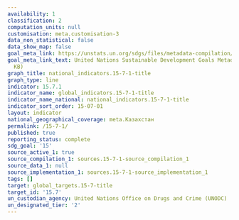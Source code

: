 ```yaml
---
availability: 1
classification: 2
computation_units: null
customisation: meta.customisation-3
data_non_statistical: false
data_show_map: false
goal_meta_link: https://unstats.un.org/sdgs/files/metadata-compilation/Metadata-Goal-15.pdf
goal_meta_link_text: United Nations Sustainable Development Goals Metadata (PDF 210
  KB)
graph_title: national_indicators.15-7-1-title
graph_type: line
indicator: 15.7.1
indicator_name: global_indicators.15-7-1-title
indicator_name_national: national_indicators.15-7-1-title
indicator_sort_order: 15-07-01
layout: indicator
national_geographical_coverage: meta.Казахстан
permalink: /15-7-1/
published: true
reporting_status: complete
sdg_goal: '15'
source_active_1: true
source_compilation_1: sources.15-7-1-source_compilation_1
source_data_1: null
source_implementation_1: sources.15-7-1-source_implementation_1
tags: []
target: global_targets.15-7-title
target_id: '15.7'
un_custodian_agency: United Nations Office on Drugs and Crime (UNODC)
un_designated_tier: '2'
---
```

